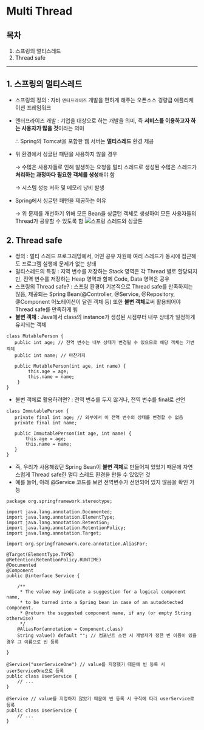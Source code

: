# Multi Thread


## 목차
1. 스프링의 멀티스레드
2. Thread safe

---

## 1. 스프링의 멀티스레드
- 스프링의 정의 : 자바 `엔터프라이즈` 개발을 편하게 해주는 오픈소스 경량급 애플리케이션 프레임워크
- 엔터프라이즈 개발 : 기업을 대상으로 하는 개발을 의미, 즉 **서비스를 이용하고자 하는 사용자가 많을 것**이라는 의미

  ∴ Spring의 Tomcat을 포함한 웹 서버는 **멀티스레드** 환경 제공
- 위 환경에서 싱글턴 패턴을 사용하지 않을 경우

  → 수많은 사용자들로 인해 발생하는 요청을 멀티 스레드로 생성된 수많은 스레드가 **처리하는 과정마다 필요한 객체를 생성**해야 함

  → 시스템 성능 저하 및 메모리 낭비 발생
- Spring에서 싱글턴 패턴을 제공하는 이유

  → 위 문제를 개선하기 위해 모든 Bean을 싱글턴 객체로 생성하여 모든 사용자들의 Thread가 공유할 수 있도록 함
  ![스프링 스레드와 싱글톤](https://velog.velcdn.com/images/wldns2577/post/6854727b-8264-463e-b279-c9d417b1de7c/image.png)


## 2. Thread safe
- 정의 : 멀티 스레드 프로그래밍에서, 어떤 공유 자원에 여러 스레드가 동시에 접근해도 프로그램 실행에 문제가 없는 상태
- 멀티스레드의 특징 : 지역 변수를 저장하는 Stack 영역은 각 Thread 별로 할당되지만, 전역 변수를 저장하는 Heap 영역과 함께 Code, Data 영역은 공유
- 스프링의 Thread safe? : 스프링 환경이 기본적으로 Thread safe를 만족하지는 않음, 제공되는 Spring Bean(@Controller, @Service, @Repository, @Component 어노테이션이 달린 객체 등) 또한 **불변 객체**로써 활용되어야 Thread safe를 만족하게 됨
- **불변 객체** : Java에서 class의 instance가 생성된 시점부터 내부 상태가 일정하게 유지되는 객체

```
class MutablePerson {
   public int age; // 전역 변수는 내부 상태가 변경될 수 있으므로 해당 객체는 가변 객체
   public int name; // 마찬가지
    
   public MutablePerson(int age, int name) {
    	this.age = age;
        this.name = name;
    }
}
```

- 불변 객체로 활용하려면? : 전역 변수를 두지 않거나, 전역 변수를 final로 선언

 ```
class ImmutablePerson {
    private final int age; // 외부에서 이 전역 변수의 상태를 변경할 수 없음
    private final int name;
    
    public ImmutablePerson(int age, int name) {
    	this.age = age;
        this.name = name;
    }
}
 ```
 
- 즉, 우리가 사용해왔던 Spring Bean이 **불변 객체**로 만들어져 있었기 때문에 자연스럽게 Thread safe한 멀티 스레드 환경을 만들 수 있었던 것
- 예를 들어, 아래 @Service 코드를 보면 전역변수가 선언되어 있지 않음을 확인 가능

```
package org.springframework.stereotype;

import java.lang.annotation.Documented;
import java.lang.annotation.ElementType;
import java.lang.annotation.Retention;
import java.lang.annotation.RetentionPolicy;
import java.lang.annotation.Target;

import org.springframework.core.annotation.AliasFor;

@Target(ElementType.TYPE)
@Retention(RetentionPolicy.RUNTIME)
@Documented
@Component
public @interface Service {

	/**
	 * The value may indicate a suggestion for a logical component name,
	 * to be turned into a Spring bean in case of an autodetected component.
	 * @return the suggested component name, if any (or empty String otherwise)
	 */
	@AliasFor(annotation = Component.class)
	String value() default ""; // 컴포넌트 스캔 시 개발자가 정한 빈 이름이 있을 경우 그 이름으로 빈 등록

}
```
```
@Service("userServiceOne") // value를 지정했기 때문에 빈 등록 시 userServiceOne으로 등록
public class UserService {
    // ...
}
```
```
@Service // value를 지정하지 않았기 때문에 빈 등록 시 규칙에 따라 userService로 등록
public class UserService {
    // ...
}
```

